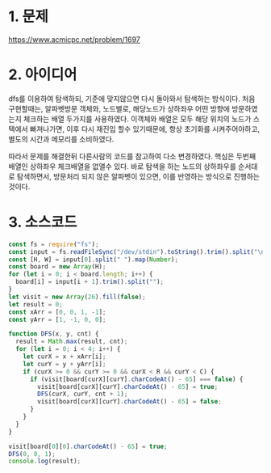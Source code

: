 # 1. 문제

https://www.acmicpc.net/problem/1697

# 2. 아이디어

dfs를 이용하여 탐색하되, 기준에 맞지않으면 다시 돌아와서 탐색하는 방식이다. 처음 구현할때는, 알파벳방문 객체와, 노드별로, 해당노드가 상하좌우 어떤 방향에 방문하였는지 체크하는 배열 두가지를 사용하였다. 이객체와 배열은 모두 해당 위치의 노드가 스택에서 빠져나가면, 이후 다시 재진입 할수 있기때문에, 항상 초기화를 시켜주어야하고, 별도의 시간과 메모리를 소비하였다.

따라서 문제를 해결한뒤 다른사람의 코드를 참고하여 다소 변경하였다. 핵심은 두번째 배열인 상하좌우 체크배열을 없앨수 있다. 바로 탐색을 하는 노드의 상하좌우를 순서대로 탐색하면서, 방문처리 되지 않은 알파벳이 있으면, 이를 반영하는 방식으로 진행하는것이다.

# 3. 소스코드

```javascript
const fs = require("fs");
const input = fs.readFileSync("/dev/stdin").toString().trim().split("\n");
const [H, W] = input[0].split(" ").map(Number);
const board = new Array(H);
for (let i = 0; i < board.length; i++) {
  board[i] = input[i + 1].trim().split("");
}
let visit = new Array(26).fill(false);
let result = 0;
const xArr = [0, 0, 1, -1];
const yArr = [1, -1, 0, 0];

function DFS(x, y, cnt) {
  result = Math.max(result, cnt);
  for (let i = 0; i < 4; i++) {
    let curX = x + xArr[i];
    let curY = y + yArr[i];
    if (curX >= 0 && curY >= 0 && curX < R && curY < C) {
      if (visit[board[curX][curY].charCodeAt() - 65] === false) {
        visit[board[curX][curY].charCodeAt() - 65] = true;
        DFS(curX, curY, cnt + 1);
        visit[board[curX][curY].charCodeAt() - 65] = false;
      }
    }
  }
}

visit[board[0][0].charCodeAt() - 65] = true;
DFS(0, 0, 1);
console.log(result);
```
